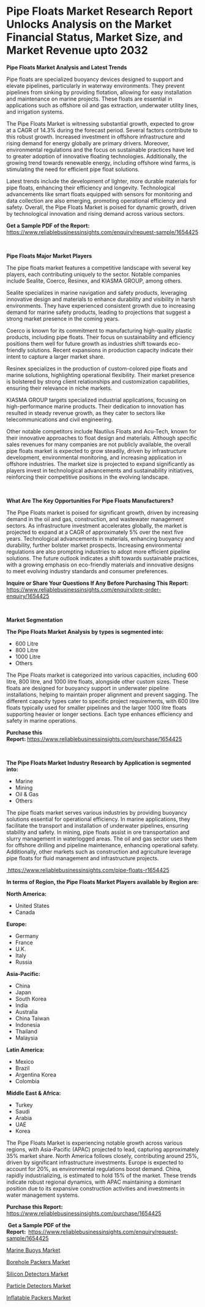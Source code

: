 <p><h1>Pipe Floats Market Research Report Unlocks Analysis on the Market Financial Status, Market Size, and Market Revenue upto 2032</h1></p><p><strong>Pipe Floats Market Analysis and Latest Trends</strong></p>
<p><p>Pipe floats are specialized buoyancy devices designed to support and elevate pipelines, particularly in waterway environments. They prevent pipelines from sinking by providing flotation, allowing for easy installation and maintenance on marine projects. These floats are essential in applications such as offshore oil and gas extraction, underwater utility lines, and irrigation systems.</p><p>The Pipe Floats Market is witnessing substantial growth, expected to grow at a CAGR of 14.3% during the forecast period. Several factors contribute to this robust growth. Increased investment in offshore infrastructure and rising demand for energy globally are primary drivers. Moreover, environmental regulations and the focus on sustainable practices have led to greater adoption of innovative floating technologies. Additionally, the growing trend towards renewable energy, including offshore wind farms, is stimulating the need for efficient pipe float solutions.</p><p>Latest trends include the development of lighter, more durable materials for pipe floats, enhancing their efficiency and longevity. Technological advancements like smart floats equipped with sensors for monitoring and data collection are also emerging, promoting operational efficiency and safety. Overall, the Pipe Floats Market is poised for dynamic growth, driven by technological innovation and rising demand across various sectors.</p></p>
<p><strong>Get a Sample PDF of the Report:&nbsp;</strong> <a href="https://www.reliablebusinessinsights.com/enquiry/request-sample/1654425?utm_campaign=1119&utm_medium=2&utm_source=Github&utm_content=ia&utm_term=23022025&utm_id=pipe-floats">https://www.reliablebusinessinsights.com/enquiry/request-sample/1654425</a></p>
<p>&nbsp;</p>
<p><strong>Pipe Floats Major Market Players</strong></p>
<p><p>The pipe floats market features a competitive landscape with several key players, each contributing uniquely to the sector. Notable companies include Sealite, Coerco, Resinex, and KIASMA GROUP, among others. </p><p>Sealite specializes in marine navigation and safety products, leveraging innovative design and materials to enhance durability and visibility in harsh environments. They have experienced consistent growth due to increasing demand for marine safety products, leading to projections that suggest a strong market presence in the coming years.</p><p>Coerco is known for its commitment to manufacturing high-quality plastic products, including pipe floats. Their focus on sustainability and efficiency positions them well for future growth as industries shift towards eco-friendly solutions. Recent expansions in production capacity indicate their intent to capture a larger market share.</p><p>Resinex specializes in the production of custom-colored pipe floats and marine solutions, highlighting operational flexibility. Their market presence is bolstered by strong client relationships and customization capabilities, ensuring their relevance in niche markets.</p><p>KIASMA GROUP targets specialized industrial applications, focusing on high-performance marine products. Their dedication to innovation has resulted in steady revenue growth, as they cater to sectors like telecommunications and civil engineering.</p><p>Other notable competitors include Nautilus Floats and Acu-Tech, known for their innovative approaches to float design and materials. Although specific sales revenues for many companies are not publicly available, the overall pipe floats market is expected to grow steadily, driven by infrastructure development, environmental monitoring, and increasing application in offshore industries. The market size is projected to expand significantly as players invest in technological advancements and sustainability initiatives, reinforcing their competitive positions in the evolving landscape.</p></p>
<p>&nbsp;</p>
<p><strong>What Are The Key Opportunities For Pipe Floats Manufacturers?</strong></p>
<p><p>The Pipe Floats market is poised for significant growth, driven by increasing demand in the oil and gas, construction, and wastewater management sectors. As infrastructure investment accelerates globally, the market is projected to expand at a CAGR of approximately 5% over the next five years. Technological advancements in materials, enhancing buoyancy and durability, further bolster market prospects. Increasing environmental regulations are also prompting industries to adopt more efficient pipeline solutions. The future outlook indicates a shift towards sustainable practices, with a growing emphasis on eco-friendly materials and innovative designs to meet evolving industry standards and consumer preferences.</p></p>
<p><strong>Inquire or Share Your Questions If Any Before Purchasing This Report:</strong> <a href="https://www.reliablebusinessinsights.com/enquiry/pre-order-enquiry/1654425?utm_campaign=1119&utm_medium=2&utm_source=Github&utm_content=ia&utm_term=23022025&utm_id=pipe-floats">https://www.reliablebusinessinsights.com/enquiry/pre-order-enquiry/1654425</a></p>
<p>&nbsp;</p>
<p><strong>Market Segmentation</strong></p>
<p><strong>The Pipe Floats Market Analysis by types is segmented into:</strong></p>
<p><ul><li>600 Litre</li><li>800 Litre</li><li>1000 Litre</li><li>Others</li></ul></p>
<p><p>The Pipe Floats market is categorized into various capacities, including 600 litre, 800 litre, and 1000 litre floats, alongside other custom sizes. These floats are designed for buoyancy support in underwater pipeline installations, helping to maintain proper alignment and prevent sagging. The different capacity types cater to specific project requirements, with 600 litre floats typically used for smaller pipelines and the larger 1000 litre floats supporting heavier or longer sections. Each type enhances efficiency and safety in marine operations.</p></p>
<p><strong>Purchase this Report:&nbsp;</strong><a href="https://www.reliablebusinessinsights.com/purchase/1654425?utm_campaign=1119&utm_medium=2&utm_source=Github&utm_content=ia&utm_term=23022025&utm_id=pipe-floats">https://www.reliablebusinessinsights.com/purchase/1654425</a></p>
<p>&nbsp;</p>
<p><strong>The Pipe Floats Market Industry Research by Application is segmented into:</strong></p>
<p><ul><li>Marine</li><li>Mining</li><li>Oil & Gas</li><li>Others</li></ul></p>
<p><p>The pipe floats market serves various industries by providing buoyancy solutions essential for operational efficiency. In marine applications, they facilitate the transport and installation of underwater pipelines, ensuring stability and safety. In mining, pipe floats assist in ore transportation and slurry management in waterlogged areas. The oil and gas sector uses them for offshore drilling and pipeline maintenance, enhancing operational safety. Additionally, other markets such as construction and agriculture leverage pipe floats for fluid management and infrastructure projects.</p></p>
<p><a href="https://www.reliablebusinessinsights.com/pipe-floats-r1654425?utm_campaign=1119&utm_medium=2&utm_source=Github&utm_content=ia&utm_term=23022025&utm_id=pipe-floats">&nbsp;https://www.reliablebusinessinsights.com/pipe-floats-r1654425</a></p>
<p><strong>In terms of Region, the Pipe Floats Market Players available by Region are:</strong></p>
<p>
    <p> <strong> North America: </strong>
        <ul>
            <li>United States</li>
            <li>Canada</li>
        </ul>
        </p> 
    <p> <strong> Europe: </strong>
        <ul>
            <li>Germany</li>
            <li>France</li>
            <li>U.K.</li>
            <li>Italy</li>
            <li>Russia</li>
        </ul>
        </p> 
    <p> <strong> Asia-Pacific: </strong>
        <ul>
            <li>China</li>
            <li>Japan</li>
            <li>South Korea</li>
            <li>India</li>
            <li>Australia</li>
            <li>China Taiwan</li>
            <li>Indonesia</li>
            <li>Thailand</li>
            <li>Malaysia</li>
        </ul>
        </p> 
    <p> <strong> Latin America: </strong>
        <ul>
            <li>Mexico</li>
            <li>Brazil</li>
            <li>Argentina Korea</li>
            <li>Colombia</li>
        </ul>
        </p> 
    <p> <strong> Middle East & Africa: </strong>
        <ul>
            <li>Turkey</li>
            <li>Saudi</li>
            <li>Arabia</li>
            <li>UAE</li>
            <li>Korea</li>
        </ul>
    </p>
    </p>
<p><p>The Pipe Floats Market is experiencing notable growth across various regions, with Asia-Pacific (APAC) projected to lead, capturing approximately 35% market share. North America follows closely, contributing around 25%, driven by significant infrastructure investments. Europe is expected to account for 20%, as environmental regulations boost demand. China, rapidly industrializing, is estimated to hold 15% of the market. These trends indicate robust regional dynamics, with APAC maintaining a dominant position due to its expansive construction activities and investments in water management systems.</p></p>
<p><strong>Purchase this Report: </strong><a href="https://www.reliablebusinessinsights.com/purchase/1654425?utm_campaign=1119&utm_medium=2&utm_source=Github&utm_content=ia&utm_term=23022025&utm_id=pipe-floats">https://www.reliablebusinessinsights.com/purchase/1654425</a></p>
<p>&nbsp;<strong>Get a Sample PDF of the Report:&nbsp;&nbsp;</strong><a href="https://www.reliablebusinessinsights.com/enquiry/request-sample/1654425?utm_campaign=1119&utm_medium=2&utm_source=Github&utm_content=ia&utm_term=23022025&utm_id=pipe-floats">https://www.reliablebusinessinsights.com/enquiry/request-sample/1654425</a></p>
<p><strong></strong></p>
<p><p><a href="https://github.com/cumbomoine4x/Market-Research-Report-List-1/blob/main/marine-buoys-market.md?utm_campaign=1119&utm_medium=2&utm_source=Github&utm_content=ia&utm_term=23022025&utm_id=pipe-floats">Marine Buoys Market</a></p><p><a href="https://github.com/storcweithzg/Market-Research-Report-List-1/blob/main/borehole-packers-market.md?utm_campaign=1119&utm_medium=2&utm_source=Github&utm_content=ia&utm_term=23022025&utm_id=pipe-floats">Borehole Packers Market</a></p><p><a href="https://github.com/seibttullyjh/Market-Research-Report-List-1/blob/main/silicon-detectors-market.md?utm_campaign=1119&utm_medium=2&utm_source=Github&utm_content=ia&utm_term=23022025&utm_id=pipe-floats">Silicon Detectors Market</a></p><p><a href="https://github.com/achuoheatly/Market-Research-Report-List-1/blob/main/particle-detectors-market.md?utm_campaign=1119&utm_medium=2&utm_source=Github&utm_content=ia&utm_term=23022025&utm_id=pipe-floats">Particle Detectors Market</a></p><p><a href="https://github.com/quachcoddej8/Market-Research-Report-List-1/blob/main/inflatable-packers-market.md?utm_campaign=1119&utm_medium=2&utm_source=Github&utm_content=ia&utm_term=23022025&utm_id=pipe-floats">Inflatable Packers Market</a></p></p>